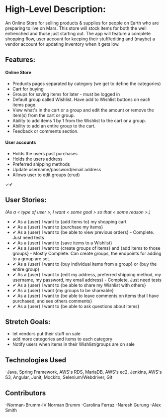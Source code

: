 # High-Level Description:
An Online Store for selling products & supplies for people on Earth who are preparing to live on Mars. This store will stock items for both the well entrenched and those just starting out. The app will feature a complete shopping flow, user account for keeping their stuff/editing and (maybe) a vendor account for updating inventory when it gets low.

## Features:
#### Online Store
* Products pages separated by category (we get to define the categories)
* Cart for buying
* Groups for saving items for later - must be logged in
* Default group called Wishlist. Have add to Wishlist buttons on each items page.
* View what's in the cart or a group and edit the amount or remove the item(s) from the cart or group.
* Ability to add items 1 by 1 from the Wishlist to the cart or a group.
* Ability to add an entire group to the cart.
* Feedback or comments section.
#### User accounts
* Holds the users past purchases
* Holds the users address
* Preferred shipping methods
* Update username/password/email address
* Allows user to edit groups (crud)

✓✔
## User Stories:
*(As a < type of user >, I want < some goal > so that < some reason >.)*
* ✔ As a {user} I want to {add items to} my shopping cart
* ✔ As a {user} I want to {purchase my items}
* ✔ As a {user} I want to {be able to view previous orders} - Complete. Just need tests
* ✔ As a {user} I want to {save items to a Wishlist}
* ✔ As a {user} I want to {create groups of items} and {add items to those groups} - Mostly Complete. Can create groups, the endpoints for adding to a group are set.
* ✔ As a {user} I want to {buy individual items from a group} or {buy the entire group}
* ✔ As a {user} I want to {edit my address, preferred shipping method, my username, my password, my email address} - Complete, Just need tests
* ✔ As a {user} I want to {be able to share my Wishlist with others}
* ✔ As a {user} I want {my groups to be shareable}
* ✔ As a {user} I want to {be able to leave comments on items that I have purchased, and see others comments}
* ✔ As a {user} I want to {be able to ask questions about items}

## Stretch Goals:
* let vendors put their stuff on sale
* add more categories and items to each category
* Notify users when items in their Wishlist/groups are on sale

## Technologies Used
-Java, Spring Framework, AWS's RDS, MariaDB, AWS's ec2, Jenkins, AWS's S3, Angular, Junit, Mockito, Selenium/Webdriver,  Git

## Contributors
-Norman-Brumm-IV Norman Brumm
-Carolina Ferraz
-Naresh Gurung
-Alex Smith
